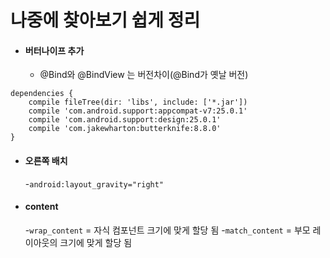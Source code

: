 # 나중에 찾아보기 쉽게 정리
- #### 버터나이프 추가
  - @Bind와 @BindView 는 버전차이(@Bind가 옛날 버전)
````
dependencies {
    compile fileTree(dir: 'libs', include: ['*.jar'])
    compile 'com.android.support:appcompat-v7:25.0.1'
    compile 'com.android.support:design:25.0.1'
    compile 'com.jakewharton:butterknife:8.8.0'
}

````

- #### 오른쪽 배치
  -`android:layout_gravity="right"`

- #### content
  -`wrap_content` = 자식 컴포넌트 크기에 맞게 할당 됨
  -`match_content` = 부모 레이아웃의 크기에 맞게 할당 됨
